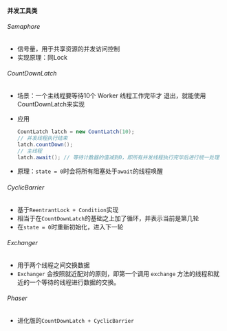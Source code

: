 #### 并发工具类

###### Semaphore

- 信号量，用于共享资源的并发访问控制
- 实现原理：同Lock

###### CountDownLatch

- 场景：一个主线程要等待10个 Worker 线程工作完毕才 退出，就能使用CountDownLatch来实现

- 应用

  ```java
  CountLatch latch = new CountLatch(10);
  // 并发线程执行结束
  latch.countDown();
  // 主线程
  latch.await(); // 等待计数器的值减到0，即所有并发线程执行完毕后进行统一处理
  ```

- 原理：`state = 0`时会将所有阻塞处于`await`的线程唤醒

###### CyclicBarrier

- 基于`ReentrantLock + Condition`实现
- 相当于在`CountDownLatch`的基础之上加了循环，并表示当前是第几轮
- 在`state = 0`时重新初始化，进入下一轮

###### Exchanger

- 用于两个线程之间交换数据
- `Exchanger` 会按照就近配对的原则，即第一个调用 `exchange` 方法的线程和就近的一个等待的线程进行数据的交换。

###### Phaser

- 进化版的`CountDownLatch + CyclicBarrier`

